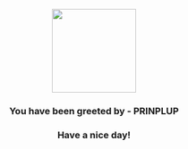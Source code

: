<p align="center">
            <img src="https://raw.githubusercontent.com/PokeAPI/sprites/master/sprites/pokemon/394.png" width="150" height="150">
          </p>
          <h3 align="center">You have been greeted by - <b>PRINPLUP</b></h3>
          <h3 align="center">Have a nice day!</h3>
